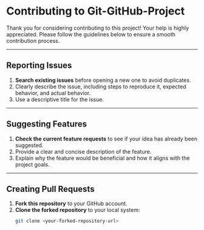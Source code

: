 # Contributing to Git-GitHub-Project

Thank you for considering contributing to this project! Your help is highly appreciated. Please follow the guidelines below to ensure a smooth contribution process.

---

## Reporting Issues

1. **Search existing issues** before opening a new one to avoid duplicates.
2. Clearly describe the issue, including steps to reproduce it, expected behavior, and actual behavior.
3. Use a descriptive title for the issue.

---

## Suggesting Features

1. **Check the current feature requests** to see if your idea has already been suggested.
2. Provide a clear and concise description of the feature.
3. Explain why the feature would be beneficial and how it aligns with the project goals.

---

## Creating Pull Requests

1. **Fork this repository** to your GitHub account.
2. **Clone the forked repository** to your local system:
   ```bash
   git clone <your-forked-repository-url>
